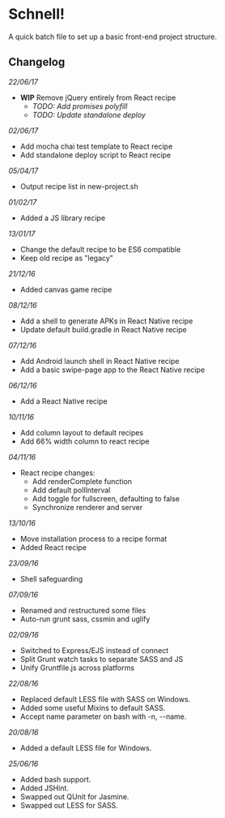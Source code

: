 Schnell!
==========

A quick batch file to set up a basic front-end project structure.

## Changelog

_22/06/17_

- __WIP__ Remove jQuery entirely from React recipe
    - _TODO: Add promises polyfill_
    - _TODO: Update standalone deploy_

_02/06/17_

- Add mocha chai test template to React recipe
- Add standalone deploy script to React recipe

_05/04/17_

- Output recipe list in new-project.sh

_01/02/17_

- Added a JS library recipe

_13/01/17_

- Change the default recipe to be ES6 compatible
- Keep old recipe as "legacy"

_21/12/16_

- Added canvas game recipe

_08/12/16_

- Add a shell to generate APKs in React Native recipe
- Update default build.gradle in React Native recipe

_07/12/16_

- Add Android launch shell in React Native recipe
- Add a basic swipe-page app to the React Native recipe

_06/12/16_

- Add a React Native recipe

_10/11/16_

- Add column layout to default recipes
- Add 66% width column to react recipe

_04/11/16_

- React recipe changes:
    - Add renderComplete function
    - Add default pollInterval
    - Add toggle for fullscreen, defaulting to false
    - Synchronize renderer and server

_13/10/16_

- Move installation process to a recipe format
- Added React recipe

_23/09/16_

- Shell safeguarding

_07/09/16_

- Renamed and restructured some files
- Auto-run grunt sass, cssmin and uglify

_02/09/16_

- Switched to Express/EJS instead of connect
- Split Grunt watch tasks to separate SASS and JS
- Unify Gruntfile.js across platforms

_22/08/16_

- Replaced default LESS file with SASS on Windows.
- Added some useful Mixins to default SASS.
- Accept name parameter on bash with -n, --name.

_20/08/16_

- Added a default LESS file for Windows.

_25/06/16_

- Added bash support.
- Added JSHint.
- Swapped out QUnit for Jasmine.
- Swapped out LESS for SASS.
